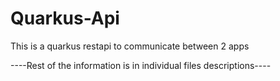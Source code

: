 # Quarkus-Api
This is a quarkus restapi to communicate between 2 apps 

----Rest of the information is in individual files descriptions----
